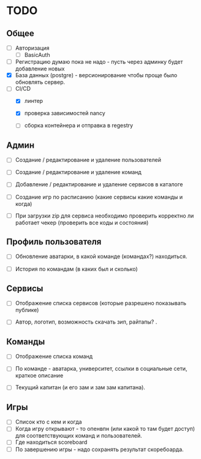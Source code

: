# TODO


## Общее

- [ ] Авторизация
    - [ ] BasicAuth
- [ ] Регистрацию думаю пока не надо - пусть через админку будет добавление новых
- [x] База данных (postgre) - версионирование чтобы проще было обновлять сервер.
- [ ] CI/CD
    - [x] линтер
    - [x] проверка зависимостей nancy
    - [ ] сборка контейнера и отправка в regestry


## Админ

- [ ] Создание / редактирование и удаление пользователей
- [ ] Создание / редактирование и удаление команд
- [ ] Добавление / редактирование и удаление сервисов в каталоге
- [ ] Создание игр по расписанию (какие сервисы какие команды и когда)
- [ ] При загрузки zip для сервиса необходимо проверить корректно ли работает чекер (проверить все коды и состояния)


## Профиль пользователя

- [ ] Обновление аватарки, в какой команде (командах?) находиться.
- [ ] История по командам (в каких был и сколько)


## Сервисы

- [ ] Отображение списка сервисов (которые разрешено показывать публике)
- [ ] Автор, логотип, возможность скачать зип, райтапы? .


## Команды

- [ ] Отображение списка команд
- [ ] По команде - аватарка, университет, ссылки в социальные сети, краткое описание
- [ ] Текущий капитан (и его зам и зам зам капитана).


## Игры

- [ ] Список кто с кем и когда
- [ ] Когда игру открывают - то опенвпн (или какой то там будет доступ) для соответствующих команд и пользователей.
- [ ] Где находиться scoreboard
- [ ] По завершению игры - надо сохранять результат скоребоарда.
